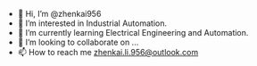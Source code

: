 - 👋 Hi, I’m @zhenkai956
- 👀 I’m interested in Industrial Automation.
- 🌱 I’m currently learning Electrical Engineering and Automation.
- 💞️ I’m looking to collaborate on ...
- 📫 How to reach me zhenkai.li.956@outlook.com

<!---
zhenkai956/zhenkai956 is a ✨ special ✨ repository because its `README.md` (this file) appears on your GitHub profile.
You can click the Preview link to take a look at your changes.
--->
